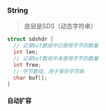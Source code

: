 ### String

> 底层是SDS（动态字符串）

```c
struct sdshdr {
  // 记录buf数组中已使用字节的数量
  int len;
  // 记录buf数组中未使用字节的数量
  int free;
  // 字节数组，用于保存字符串
  char buf[];
}
```

#### 自动扩容
